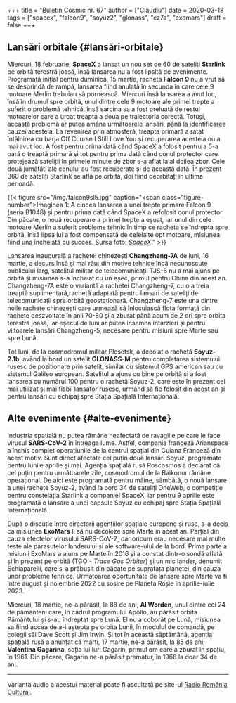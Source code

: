 +++
title = "Buletin Cosmic nr. 67"
author = ["Claudiu"]
date = 2020-03-18
tags = ["spacex", "falcon9", "soyuz2", "glonass", "cz7a", "exomars"]
draft = false
+++

## Lansări orbitale {#lansări-orbitale}

Miercuri, 18 februarie, **SpaceX** a lansat un nou set de 60 de sateliți **Starlink** pe orbită terestră joasă, însă lansarea nu a fost lipsită de evenimente. Programată inițial pentru duminică, 15 martie, racheta **Falcon 9** nu a vrut să se desprindă de rampă, lansarea fiind anulată în secunda în care cele 9 motoare Merlin trebuiau să pornească. Miercuri însă lansarea a avut loc, însă în drumul spre orbită, unul dintre cele 9 motoare ale primei trepte a suferit o problemă tehnică, însă sarcina sa a fost preluată de restul motoarelor care a urcat treapta a doua pe traiectoria corectă. Totuși, această problemă ar putea amâna următoarele lansări, până la identificarea cauzei acesteia. La revenirea prin atmosferă, treapta primară a ratat întâlnirea cu barja Off Course I Still Love You și recuperarea acesteia nu a mai avut loc. A fost pentru prima dată când SpaceX a folosit pentru a 5-a oară o treaptă primară și tot pentru prima dată când conul protector care protejează sateliții în primele minute de zbor s-a aflat la al doilea zbor. Cele două jumătăți ale conului au fost recuperate și de această dată. În prezent 360 de sateliți Starlink se află pe orbită, doi fiind deorbitați în ultima perioadă.

{{< figure src="/img/falcon9sl5.jpg" caption="<span class=\"figure-number\">Imaginea 1: </span>A cincea lansarea a unei trepte primare Falcon 9 (seria B1048) și pentru prima dată când SpaceX a refolosit conul protector. Din păcate, o nouă recuperare a primei trepte a eșuat, iar unul din cele motoare Merlin a suferit probleme tehnic în timp ce racheta se îndrepta spre orbită, însă lipsa lui a fost compensată de celelalte opt motoare, misiunea fiind una încheiată cu succes. Sursa foto: _[SpaceX](https://www.flickr.com/photos/spacex/49672551378/)_." >}}

Lansarea inaugurală a rachetei chinezești **Changzheng-7A** de luni, 16 martie, a decurs însă și mai rău: din motive tehnice încă necunoscute publicului larg, satelitul militar de telecomunicații TJS-6 nu a mai ajuns pe orbită și misiunea s-a încheiat cu un eșec, primul pentru China din acest an. Changzheng-7A este o variantă a rachetei Changzheng-7, cu o a treia treaptă suplimentară,rachetă adaptată pentru lansari de sateliți de telecomunicații spre orbită geostaționară. Changzheng-7 este una dintre noile rachete chinezești care urmează să înlocuiască flota formată din rachete deszvoltate în anii 70-80 și a zburat până acum de 2 ori spre orbita terestră joasă, iar eșecul de luni ar putea însemna întârzieri și pentru viitoarele lansări Changzheng-5, necesare pentru misiuni spre Marte sau spre Lună.

Tot luni, de la cosmodromul militar Plesetsk, a decolat o rachetă **Soyuz-2.1b**, având la bord un satelit **GLONASS-M** pentru completarea sistemului rusesc de poziționare prin satelit, similar cu sistemul GPS american sau cu sistemul Galileo european. Satelitul a ajuns cu bine pe orbită și a fost lansarea cu numărul 100 pentru o rachetă Soyuz-2, care este în prezent cel mai utilizat și mai fiabil lansator rusesc, urmând să fie folosit din acest an și pentru lansări cu echipaj spre Stația Spațială Internațională.


## Alte evenimente {#alte-evenimente}

Industria spațială nu putea rămâne neafectată de ravagiile pe care le face virusul **SARS-CoV-2** în întreaga lume. Astfel, compania franceză Arianspace a închis complet operațiunile de la centrul spațial din Guiana Franceză din acest motiv. Sunt direct afectate cel puțin două lansări Soyuz, programate pentru lunile aprilie și mai. Agenția spațială rusă Roscosmos a declarat că cel puțin pentru următoarele zile, cosmodromul de la Baikonur rămâne operațional. De aici este programată pentru mâine, sâmbătă, o nouă lansare a unei rachete Soyuz-2, având la bord 34 de sateliți OneWeb, o competiție pentru constelația Starlink a companiei SpaceX, iar pentru 9 aprilie este programată o lansare a unei capsule Soyuz cu echipaj spre Stația Spațială Internațională.

După o discuție între directorii agențiilor spațiale europene și ruse, s-a decis ca misiunea **ExoMars II** să nu decoleze spre Marte în acest an. Parțial din cauza efectelor virusului SARS-CoV-2, dar oricum erau necesare mai multe teste ale parașutelor landerului și ale software-ului de la bord. Prima parte a misiunii ExoMars a ajuns pe Marte în 2016 și a constat dintr-o sondă aflată și în prezent pe orbită (TGO - _Trace Gas Orbiter_) și un mic lander, denumit Schiaparelli, care s-a prăbușit din păcate pe suprafața planetei, din cauza unor probleme tehnice. Următoarea oportunitate de lansare spre Marte va fi între august și noiembrie 2022 cu sosire pe Planeta Roșie în aprilie-iulie 2023.

Miercuri, 18 martie, ne-a părăsit, la 88 de ani, **Al Worden**, unul dintre cei 24 de pământeni care, în cadrul programului Apollo, au părăsit orbita Pământului și s-au îndreptat spre Lună. El nu a coborât pe Lună, misiunea sa fiind accea de a-i aștepta pe orbita Lunii, în modulul de comandă, pe colegii săi Dave Scott și Jim Irwin. Și tot în această săptămână, agenția spațială rusă a anunțat că marți, 17 martie, ne-a părăsit, la 85 de ani, **Valentina Gagarina**, soția lui Iuri Gagarin, primul om care a zburat în spațiu, în 1961. Din păcare, Gagarin ne-a părăsit prematur, în 1968 la doar 34 de ani.

---

Varianta audio a acestui material poate fi ascultată pe site-ul [Radio România Cultural](https://radioromaniacultural.ro/buletin-cosmic-nr-67/).

